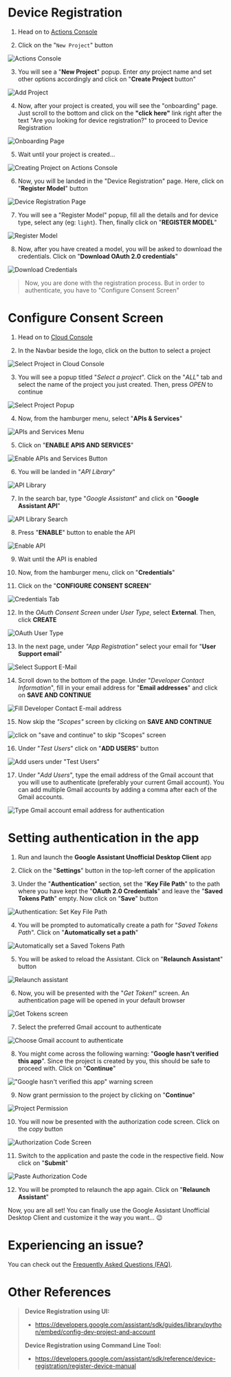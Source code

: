 # Device Registration

1. Head on to [Actions Console](https://console.actions.google.com/)

2. Click on the "`New Project`" button

![Actions Console](https://github.com/Melvin-Abraham/Google-Assistant-Unofficial-Desktop-Client/blob/master/images/Wiki/actions-console.png)

3. You will see a "**New Project**" popup. Enter _any_ project name and set other options accordingly and click on "**Create Project** button"

![Add Project](https://github.com/Melvin-Abraham/Google-Assistant-Unofficial-Desktop-Client/blob/master/images/Wiki/add-project.png)

4. Now, after your project is created, you will see the "onboarding" page. Just scroll to the bottom and click on the **"click here"** link right after the text "Are you looking for device registration?" to proceed to Device Registration

![Onboarding Page](https://github.com/Melvin-Abraham/Google-Assistant-Unofficial-Desktop-Client/blob/master/images/Wiki/onboarding_screen.png)

5. Wait until your project is created...

![Creating Project on Actions Console](https://github.com/Melvin-Abraham/Google-Assistant-Unofficial-Desktop-Client/blob/master/images/Wiki/creating_project.png)

6. Now, you will be landed in the "Device Registration" page. Here, click on "**Register Model**" button

![Device Registration Page](https://github.com/Melvin-Abraham/Google-Assistant-Unofficial-Desktop-Client/blob/master/images/Wiki/device_reg_screen.png)

7. You will see a "Register Model" popup, fill all the details and for device type, select any (eg: `light`). Then, finally click on "**REGISTER MODEL**"

![Register Model](https://github.com/Melvin-Abraham/Google-Assistant-Unofficial-Desktop-Client/blob/master/images/Wiki/register-model.png)

8. Now, after you have created a model, you will be asked to download the credentials. Click on "**Download OAuth 2.0 credentials**"

![Download Credentials](https://github.com/Melvin-Abraham/Google-Assistant-Unofficial-Desktop-Client/blob/master/images/Wiki/download-credentials.png)

> Now, you are done with the registration process. But in order to authenticate, you have to "Configure Consent Screen"

# Configure Consent Screen

1. Head on to [Cloud Console](https://console.cloud.google.com/)

2. In the Navbar beside the logo, click on the button to select a project

![Select Project in Cloud Console](https://github.com/Melvin-Abraham/Google-Assistant-Unofficial-Desktop-Client/blob/master/images/Wiki/select-project-btn.png)

3. You will see a popup titled "*Select a project*". Click on the "*ALL*" tab and select the name of the project you just created. Then, press *OPEN* to continue

![Select Project Popup](https://github.com/Melvin-Abraham/Google-Assistant-Unofficial-Desktop-Client/blob/master/images/Wiki/select-project.png)

4. Now, from the hamburger menu, select "**APIs & Services**"

![APIs and Services Menu](https://github.com/Melvin-Abraham/Google-Assistant-Unofficial-Desktop-Client/blob/master/images/Wiki/API-and-services-menu.png)

5. Click on "**ENABLE APIS AND SERVICES**"

![Enable APIs and Services Button](https://github.com/Melvin-Abraham/Google-Assistant-Unofficial-Desktop-Client/blob/master/images/Wiki/enable-api.png)

6. You will be landed in "*API Library*"

![API Library](https://github.com/Melvin-Abraham/Google-Assistant-Unofficial-Desktop-Client/blob/master/images/Wiki/api-lib.png)

7. In the search bar, type "*Google Assistant*" and click on "**Google Assistant API**"

![API Library Search](https://github.com/Melvin-Abraham/Google-Assistant-Unofficial-Desktop-Client/blob/master/images/Wiki/api-lib-search.png)

8. Press "**ENABLE**" button to enable the API

![Enable API](https://github.com/Melvin-Abraham/Google-Assistant-Unofficial-Desktop-Client/blob/master/images/Wiki/enable-api-btn.png)

9. Wait until the API is enabled

10. Now, from the hamburger menu, click on "**Credentials**"

11. Click on the "**CONFIGURE CONSENT SCREEN**"

![Credentials Tab](https://github.com/Melvin-Abraham/Google-Assistant-Unofficial-Desktop-Client/blob/master/images/Wiki/credentials.png)

12. In the *OAuth Consent Screen* under *User Type*, select **External**. Then, click **CREATE**

![OAuth User Type](https://github.com/Melvin-Abraham/Google-Assistant-Unofficial-Desktop-Client/blob/master/images/Wiki/oauth-user-type.png)

13. In the next page, under *"App Registration"* select your email for "**User Support email**"

![Select Support E-Mail](https://github.com/Melvin-Abraham/Google-Assistant-Unofficial-Desktop-Client/blob/master/images/Wiki/support-email.png)

14. Scroll down to the bottom of the page. Under "*Developer Contact Information*", fill in your email address for "**Email addresses**" and click on **SAVE AND CONTINUE**

![Fill Developer Contact E-mail address](https://github.com/Melvin-Abraham/Google-Assistant-Unofficial-Desktop-Client/blob/master/images/Wiki/dev-contact-info.png)

15. Now skip the *"Scopes"* screen by clicking on **SAVE AND CONTINUE**

![click on "save and continue" to skip "Scopes" screen](https://github.com/Melvin-Abraham/Google-Assistant-Unofficial-Desktop-Client/blob/master/images/Wiki/scopes-screen.png)

16. Under "*Test Users*" click on "**ADD USERS**" button

![Add users under "Test Users"](https://github.com/Melvin-Abraham/Google-Assistant-Unofficial-Desktop-Client/blob/master/images/Wiki/add-users.png)

17. Under "*Add Users*", type the email address of the Gmail account that you will use to authenticate (preferably your current Gmail account). You can add multiple Gmail accounts by adding a comma after each of the Gmail accounts.

![Type Gmail account email address for authentication](https://github.com/Melvin-Abraham/Google-Assistant-Unofficial-Desktop-Client/blob/master/images/Wiki/add-users-sidebar.png)

# Setting authentication in the app

1. Run and launch the **Google Assistant Unofficial Desktop Client** app

2. Click on the "**Settings**" button in the top-left corner of the application

3. Under the "**Authentication**" section, set the "**Key File Path**" to the path where you have kept the "**OAuth 2.0 Credentials**" and leave the "**Saved Tokens Path**" empty. Now click on "**Save**" button

![Authentication: Set Key File Path](https://github.com/Melvin-Abraham/Google-Assistant-Unofficial-Desktop-Client/blob/master/images/Wiki/assist-settings-auth.png)

4. You will be prompted to automatically create a path for "*Saved Tokens Path*". Click on "**Automatically set a path**"

![Automatically set a Saved Tokens Path](https://github.com/Melvin-Abraham/Google-Assistant-Unofficial-Desktop-Client/blob/master/images/Wiki/assist-set-tokens-path.png)

5. You will be asked to reload the Assistant. Click on "**Relaunch Assistant**" button

![Relaunch assistant](https://github.com/Melvin-Abraham/Google-Assistant-Unofficial-Desktop-Client/blob/master/images/Wiki/assist-relaunch-assistant.png)

6. Now, you will be presented with the "*Get Token!*" screen. An authentication page will be opened in your default browser

![Get Tokens screen](https://github.com/Melvin-Abraham/Google-Assistant-Unofficial-Desktop-Client/blob/master/images/Wiki/assist-get-tokens.png)

7. Select the preferred Gmail account to authenticate

![Choose Gmail account to authenticate](https://github.com/Melvin-Abraham/Google-Assistant-Unofficial-Desktop-Client/blob/master/images/Wiki/choose-gmail-account.png)

8. You might come across the following warning: "**Google hasn't verified this app**". Since the project is created by you, this should be safe to proceed with. Click on "**Continue**"

!["Google hasn't verified this app" warning screen](https://github.com/Melvin-Abraham/Google-Assistant-Unofficial-Desktop-Client/blob/master/images/Wiki/app-not-verified-err.png)

9. Now grant permission to the project by clicking on "**Continue**"

![Project Permission](https://github.com/Melvin-Abraham/Google-Assistant-Unofficial-Desktop-Client/blob/master/images/Wiki/grant-app-permission.png)

10. You will now be presented with the authorization code screen. Click on the *copy* button

![Authorization Code Screen](https://github.com/Melvin-Abraham/Google-Assistant-Unofficial-Desktop-Client/blob/master/images/Wiki/copy-auth-code.png)

11. Switch to the application and paste the code in the respective field. Now click on "**Submit**"

![Paste Authorization Code](https://github.com/Melvin-Abraham/Google-Assistant-Unofficial-Desktop-Client/blob/master/images/Wiki/assist-paste-code.png)

12. You will be prompted to relaunch the app again. Click on "**Relaunch Assistant**"

Now, you are all set! You can finally use the Google Assistant Unofficial Desktop Client and customize it the way you want... 😉

# Experiencing an issue?

You can check out the [Frequently Asked Questions (FAQ)](https://github.com/Melvin-Abraham/Google-Assistant-Unofficial-Desktop-Client/wiki/Frequently-Asked-Questions-(FAQ)).


# Other References

> **Device Registration using UI:**
> - https://developers.google.com/assistant/sdk/guides/library/python/embed/config-dev-project-and-account
>
> **Device Registration using Command Line Tool:**
> - https://developers.google.com/assistant/sdk/reference/device-registration/register-device-manual
